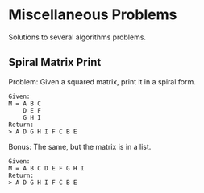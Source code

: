 Miscellaneous Problems
======================

Solutions to several algorithms problems.

## Spiral Matrix Print

Problem: Given a squared matrix, print it in a spiral form.

    Given:
    M = A B C
        D E F
        G H I
    Return:
    > A D G H I F C B E


Bonus: The same, but the matrix is in a list.

    Given:
    M = A B C D E F G H I
    Return:
    > A D G H I F C B E
